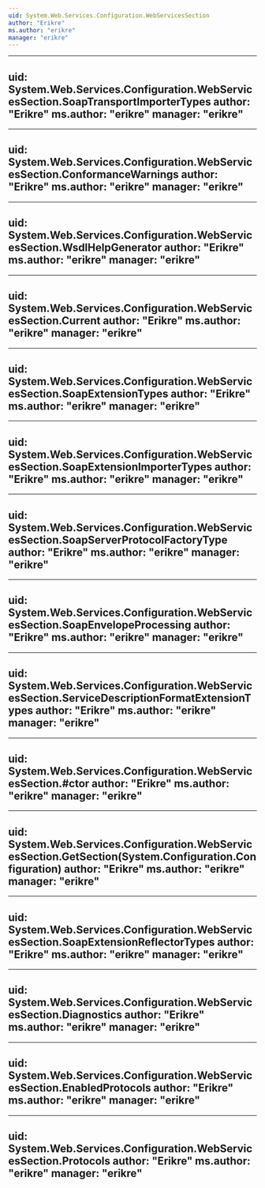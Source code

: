 ```yaml
---
uid: System.Web.Services.Configuration.WebServicesSection
author: "Erikre"
ms.author: "erikre"
manager: "erikre"
---
```


---
uid: System.Web.Services.Configuration.WebServicesSection.SoapTransportImporterTypes
author: "Erikre"
ms.author: "erikre"
manager: "erikre"
---

---
uid: System.Web.Services.Configuration.WebServicesSection.ConformanceWarnings
author: "Erikre"
ms.author: "erikre"
manager: "erikre"
---

---
uid: System.Web.Services.Configuration.WebServicesSection.WsdlHelpGenerator
author: "Erikre"
ms.author: "erikre"
manager: "erikre"
---

---
uid: System.Web.Services.Configuration.WebServicesSection.Current
author: "Erikre"
ms.author: "erikre"
manager: "erikre"
---

---
uid: System.Web.Services.Configuration.WebServicesSection.SoapExtensionTypes
author: "Erikre"
ms.author: "erikre"
manager: "erikre"
---

---
uid: System.Web.Services.Configuration.WebServicesSection.SoapExtensionImporterTypes
author: "Erikre"
ms.author: "erikre"
manager: "erikre"
---

---
uid: System.Web.Services.Configuration.WebServicesSection.SoapServerProtocolFactoryType
author: "Erikre"
ms.author: "erikre"
manager: "erikre"
---

---
uid: System.Web.Services.Configuration.WebServicesSection.SoapEnvelopeProcessing
author: "Erikre"
ms.author: "erikre"
manager: "erikre"
---

---
uid: System.Web.Services.Configuration.WebServicesSection.ServiceDescriptionFormatExtensionTypes
author: "Erikre"
ms.author: "erikre"
manager: "erikre"
---

---
uid: System.Web.Services.Configuration.WebServicesSection.#ctor
author: "Erikre"
ms.author: "erikre"
manager: "erikre"
---

---
uid: System.Web.Services.Configuration.WebServicesSection.GetSection(System.Configuration.Configuration)
author: "Erikre"
ms.author: "erikre"
manager: "erikre"
---

---
uid: System.Web.Services.Configuration.WebServicesSection.SoapExtensionReflectorTypes
author: "Erikre"
ms.author: "erikre"
manager: "erikre"
---

---
uid: System.Web.Services.Configuration.WebServicesSection.Diagnostics
author: "Erikre"
ms.author: "erikre"
manager: "erikre"
---

---
uid: System.Web.Services.Configuration.WebServicesSection.EnabledProtocols
author: "Erikre"
ms.author: "erikre"
manager: "erikre"
---

---
uid: System.Web.Services.Configuration.WebServicesSection.Protocols
author: "Erikre"
ms.author: "erikre"
manager: "erikre"
---
